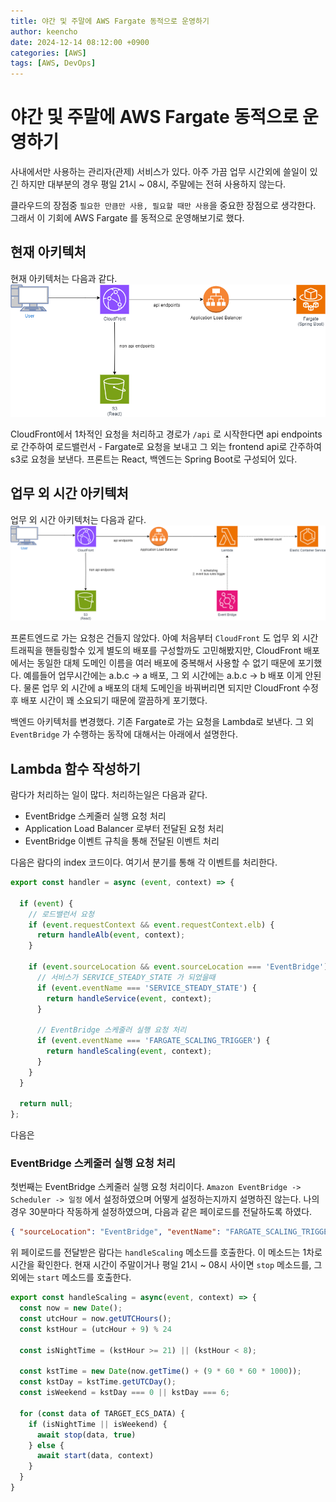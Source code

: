 ```yaml
---
title: 야간 및 주말에 AWS Fargate 동적으로 운영하기
author: keencho
date: 2024-12-14 08:12:00 +0900
categories: [AWS]
tags: [AWS, DevOps]
---
```


# **야간 및 주말에 AWS Fargate 동적으로 운영하기**
사내에서만 사용하는 관리자(관제) 서비스가 있다. 아주 가끔 업무 시간외에 쓸일이 있긴 하지만 대부분의 경우 평일 21시 ~ 08시, 주말에는 전혀 사용하지 않는다.

클라우드의 장점중 `필요한 만큼만 사용, 필요할 때만 사용`을 중요한 장점으로 생각한다. 그래서 이 기회에 AWS Fargate 를 동적으로 운영해보기로 했다.

## **현재 아키텍처**
현재 아키텍처는 다음과 같다.
![1](/assets/img/custom/aws-fargate-dynamic-operation/1.png)

CloudFront에서 1차적인 요청을 처리하고 경로가 `/api` 로 시작한다면 api endpoints로 간주하여 로드밸런서 - Fargate로 요청을 보내고 그 외는 frontend api로 간주하여 s3로 요청을 보낸다.
프론트는 React, 백엔드는 Spring Boot로 구성되어 있다.

## **업무 외 시간 아키텍처**
업무 외 시간 아키텍처는 다음과 같다.
![2](/assets/img/custom/aws-fargate-dynamic-operation/2.png)

프론트엔드로 가는 요청은 건들지 않았다. 아예 처음부터 `CloudFront` 도 업무 외 시간 트래픽을 핸들링할수 있게 별도의 배포를 구성할까도 고민해봤지만, CloudFront 배포에서는 동일한 대체 도메인 이름을 여러 배포에 중복해서 사용할 수 없기 때문에 포기했다.
예를들어 업무시간에는 a.b.c -> a 배포, 그 외 시간에는 a.b.c -> b 배포 이게 안된다. 물론 업무 외 시간에 a 배포의 대체 도메인을 바꿔버리면 되지만 CloudFront 수정 후 배포 시간이 꽤 소요되기 때문에 깔끔하게 포기했다.

백엔드 아키텍처를 변경했다. 기존 Fargate로 가는 요청을 Lambda로 보낸다. 그 외 `EventBridge` 가 수행하는 동작에 대해서는 아래에서 설명한다.

## **Lambda 함수 작성하기**
람다가 처리하는 일이 많다. 처리하는일은 다음과 같다.

- EventBridge 스케줄러 실행 요청 처리
- Application Load Balancer 로부터 전달된 요청 처리
- EventBridge 이벤트 규칙을 통해 전달된 이벤트 처리

다음은 람다의 index 코드이다. 여기서 분기를 통해 각 이벤트를 처리한다.
```javascript
export const handler = async (event, context) => {

  if (event) {
    // 로드밸런서 요청
    if (event.requestContext && event.requestContext.elb) {
      return handleAlb(event, context);
    }

    if (event.sourceLocation && event.sourceLocation === 'EventBridge') {
      // 서비스가 SERVICE_STEADY_STATE 가 되었을때
      if (event.eventName === 'SERVICE_STEADY_STATE') {
        return handleService(event, context);
      }

      // EventBridge 스케줄러 실행 요청 처리
      if (event.eventName === 'FARGATE_SCALING_TRIGGER') {
        return handleScaling(event, context);
      }
    }
  }

  return null;
};
```

다음은

### **EventBridge 스케줄러 실행 요청 처리**
첫번째는 EventBridge 스케줄러 실행 요청 처리이다. `Amazon EventBridge -> Scheduler -> 일정` 에서 설정하였으며 어떻게 설정하는지까지 설명하진 않는다. 나의 경우 30분마다 작동하게 설정하였으며, 다음과 같은 페이로드를 전달하도록 하였다.
```json
{ "sourceLocation": "EventBridge", "eventName": "FARGATE_SCALING_TRIGGER" }
```

위 페이로드를 전달받은 람다는 `handleScaling` 메소드를 호출한다. 이 메소드는 1차로 시간을 확인한다. 현재 시간이 주말이거나 평일 21시 ~ 08시 사이면 `stop` 메소드를, 그 외에는 `start` 메소드를 호출한다.
```javascript
export const handleScaling = async(event, context) => {
  const now = new Date();
  const utcHour = now.getUTCHours();
  const kstHour = (utcHour + 9) % 24

  const isNightTime = (kstHour >= 21) || (kstHour < 8);

  const kstTime = new Date(now.getTime() + (9 * 60 * 60 * 1000));
  const kstDay = kstTime.getUTCDay();
  const isWeekend = kstDay === 0 || kstDay === 6;

  for (const data of TARGET_ECS_DATA) {
    if (isNightTime || isWeekend) {
      await stop(data, true)
    } else {
      await start(data, context)
    }
  }
}
```


